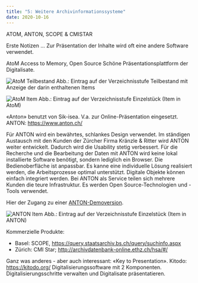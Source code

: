 ```yaml
---
title: "5: Weitere Archivinformationssysteme"
date: 2020-10-16
---
```


ATOM, ANTON, SCOPE & CMISTAR

Erste Notizen ...
Zur Präsentation der Inhalte wird oft eine andere Software verwendet.

AtoM Access to Memory, Open Source
Schöne Präsentationsplattform der Digitalisate. 

![AtoM Teilbestand]({{https://github.com/kkbuhler/}}https://raw.githubusercontent.com/kkbuhler/BAIN/master/images/atom-ausschnitt-teilbestand.PNG)
Abb.: Eintrag auf der Verzeichnisstufe Teilbestand mit Anzeige der darin enthaltenen Items

![AtoM Item]({{https://github.com/kkbuhler/}}https://raw.githubusercontent.com/kkbuhler/BAIN/master/images/atom-ausschnitt-item.PNG)
Abb.: Eintrag auf der Verzeichnisstufe Einzelstück (Item in AtoM)

«Anton» benutzt von Sik-isea. V.a. zur Online-Präsentation eingesetzt. 
ANTON: https://www.anton.ch/

Für ANTON wird ein bewährtes, schlankes Design verwendet. Im ständigen Austausch mit den Kunden der Zürcher Firma Kränzle & Ritter wird ANTON weiter entwickelt. Dadurch wird die Usability stetig verbessert. Für die Recherche und die Bearbeitung der Daten mit ANTON wird keine lokal installierte Software benötigt, sondern lediglich ein Browser.
Die Bedienoberfläche ist anpassbar. Es kanne eine individuelle Lösung realisiert werden, die Arbeitsprozesse optimal unterstützt. Digitale Objekte können einfach integriert werden. Bei ANTON als Service teilen sich mehrere Kunden die teure Infrastruktur. Es werden Open Source-Technologien und -Tools verwendet.

Hier der Zugang zu einer [ANTON-Demoversion](https://www.kr.anton.ch/).

![ANTON Item]({{https://github.com/kkbuhler/}}https://raw.githubusercontent.com/kkbuhler/BAIN/master/images/anton.PNG)
Abb.: Eintrag auf der Verzeichnisstufe Einzelstück (Item in ANTON)


Kommerzielle Produkte:
-	Basel: SCOPE, https://query.staatsarchiv.bs.ch/query/suchinfo.aspx
-	Zürich: CMI Star; http://archivdatenbank-online.ethz.ch/hsa/#/


Ganz was anderes - aber auch interessant:
«Key to Presentation». Kitodo: https://kitodo.org/
Digitalisierungssoftware mit 2 Komponenten. Digitalisierungsschritte verwalten und Digitalisate präsentatieren.
